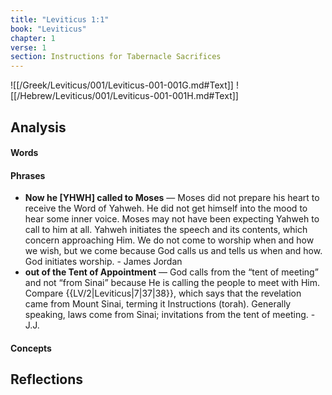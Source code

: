 ```yaml
---
title: "Leviticus 1:1"
book: "Leviticus"
chapter: 1
verse: 1
section: Instructions for Tabernacle Sacrifices
---
```

![[/Greek/Leviticus/001/Leviticus-001-001G.md#Text]]
![[/Hebrew/Leviticus/001/Leviticus-001-001H.md#Text]]

## Analysis

#### Words

#### Phrases
- **Now he [YHWH] called to Moses** — Moses did not prepare his heart to receive the Word of Yahweh. He did not get himself into the mood to hear some inner voice. Moses may not have been expecting Yahweh to call to him at all. Yahweh initiates the speech and its contents, which concern approaching Him. We do not come to worship when and how we wish, but we come because God calls us and tells us when and how. God initiates worship. - James Jordan
- **out of the Tent of Appointment** — God calls from the “tent of meeting” and not “from Sinai” because He is calling the people to meet with Him. Compare {{LV/2|Leviticus|7|37|38}}, which says that the revelation came from Mount Sinai, terming it Instructions (torah). Generally speaking, laws come from Sinai; invitations from the tent of meeting. - J.J.

#### Concepts

## Reflections
